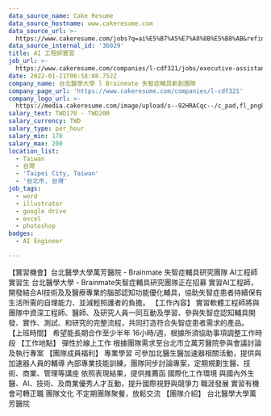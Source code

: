 ```yaml
---
data_source_name: Cake Resume
data_source_hostname: www.cakeresume.com
data_source_url: >-
  https://www.cakeresume.com/jobs?q=ai%E5%B7%A5%E7%A8%8B%E5%B8%AB&refinementList%5Blang_[…]y_type%5D=per_year&range%5Bsalary_range%5D%5Bmin%5D=1000000
data_source_internal_id: '36029'
title: AI 工程師實習
job_url: >-
  https://www.cakeresume.com/companies/l-cdf321/jobs/executive-assistant-internship
date: 2022-01-21T06:58:08.752Z
company_name: 台北醫學大學 l Brainmate 失智症輔具新創團隊
company_page_url: 'https://www.cakeresume.com/companies/l-cdf321'
company_logo_url: >-
  https://media.cakeresume.com/image/upload/s--92HRACqc--/c_pad,fl_png8,h_200,w_200/v1642748444/fbebawybiuxytzvazpoc.png
salary_text: TWD170 - TWD200
salary_currency: TWD
salary_type: per_hour
salary_min: 170
salary_max: 200
location_list:
  - Taiwan
  - 台灣
  - 'Taipei City, Taiwan'
  - '台北市, 台灣'
job_tags:
  - word
  - illustrator
  - google drive
  - excel
  - photoshop
badges:
  - AI Engineer

---
```


【實習機會】台北醫學大學萬芳醫院 - Brainmate 失智症輔具研究團隊 AI工程師 實習生 台北醫學大學 - Brainmate失智症輔具研究團隊正在招募 實習AI工程師，開發結合AI技術及及醫療專業的腦部認知功能優化輔具，協助失智症患者持續保有生活所需的自理能力、並減輕照護者的負擔。 【工作內容】 實習軟體工程師將與團隊中資深工程師、醫師、及研究人員一同互動及學習、參與失智症認知輔具開發、實作、測試、和研究的完整流程，共同打造符合失智症患者需求的產品。 【上班時間】 希望能長期合作至少半年 16小時/週，根據所須協助事項調整工作時段 【工作地點】 彈性於線上工作 根據團隊需求至台北市立萬芳醫院參與會議討論及執行專案 【團隊成員福利】 專業學習 可參加北醫生醫加速器相關活動，提供與加速器人員的輔導 內部專業技能訓練，團隊同步討論專案，定期規劃生醫、技術、商業、管理等講座 依照表現結果，提供推薦函 國際化工作環境 與國內外生醫、AI、技術、及商業優秀人才互動，提升國際視野與競爭力 職涯發展 實習有機會可轉正職 團隊文化 不定期團隊聚餐，放鬆交流 【團隊介紹】 台北醫學大學萬芳醫院 